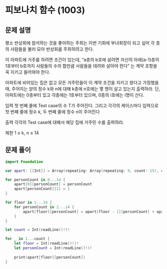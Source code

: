 # 피보나치 함수 (1003)
## 문제 설명
평소 반상회에 참석하는 것을 좋아하는 주희는 이번 기회에 부녀회장이 되고 싶어 각 층의 사람들을 불러 모아 반상회를 주최하려고 한다.

이 아파트에 거주를 하려면 조건이 있는데, “a층의 b호에 살려면 자신의 아래(a-1)층의 1호부터 b호까지 사람들의 수의 합만큼 사람들을 데려와 살아야 한다” 는 계약 조항을 꼭 지키고 들어와야 한다.

아파트에 비어있는 집은 없고 모든 거주민들이 이 계약 조건을 지키고 왔다고 가정했을 때, 주어지는 양의 정수 k와 n에 대해 k층에 n호에는 몇 명이 살고 있는지 출력하라. 단, 아파트에는 0층부터 있고 각층에는 1호부터 있으며, 0층의 i호에는 i명이 산다.

입력
첫 번째 줄에 Test case의 수 T가 주어진다. 그리고 각각의 케이스마다 입력으로 첫 번째 줄에 정수 k, 두 번째 줄에 정수 n이 주어진다

출력
각각의 Test case에 대해서 해당 집에 거주민 수를 출력하라.

제한
1 ≤ k, n ≤ 14


## 문제 풀이

```swift
import Foundation

var apart: [[Int]] = Array(repeating: Array(repeating: 0, count: 15), count: 15)

for personCount in 0...14 {
    apart[0][personCount] = personCount
    apart[personCount][1] = 1
}

for floor in 1...14 {
    for personCount in 2...14 {
        apart[floor][personCount] = apart[floor - 1][personCount] + apart[floor][personCount - 1]
    }
}

let count = Int(readLine()!)!

for _ in 1...count {
    let floor = Int(readLine()!)!
    let personCount = Int(readLine()!)!
    
    print(apart[floor][personCount])
}
```

